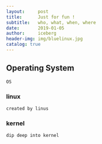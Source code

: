 ```yaml
---
layout:     post
title:      Just for fun !
subtitle:   who, what, when, where
date:       2019-01-05
author:     iceberg
header-img: img/bluelinux.jpg
catalog: true
---
```


## Operating System

    OS

### linux

    created by linus
	
### kernel

	dip deep into kernel
    



